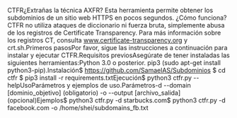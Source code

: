 CTFR¿Extrañas la técnica AXFR? Esta herramienta permite obtener los subdominios de un sitio web HTTPS en pocos segundos.
¿Cómo funciona? CTFR no utiliza ataques de diccionario ni fuerza bruta, simplemente abusa de los registros de Certificate Transparency.
Para más información sobre los registros CT, consulta www.certificate-transparency.org y crt.sh.Primeros pasosPor favor, sigue las instrucciones a continuación para instalar y ejecutar CTFR.Requisitos previosAsegúrate de tener instaladas las siguientes herramientas:Python 3.0 o posterior.
pip3 (sudo apt-get install python3-pip).Instalación$ https://github.com/SamaelAS/Subdominios
$ cd ctfr
$ pip3 install -r requirements.txtEjecución$ python3 ctfr.py --helpUsoParámetros y ejemplos de uso.Parámetros-d --domain [dominio_objetivo] (obligatorio)
-o --output [archivo_salida] (opcional)Ejemplos$ python3 ctfr.py -d starbucks.com$ python3 ctfr.py -d facebook.com -o /home/shei/subdomains_fb.txt
